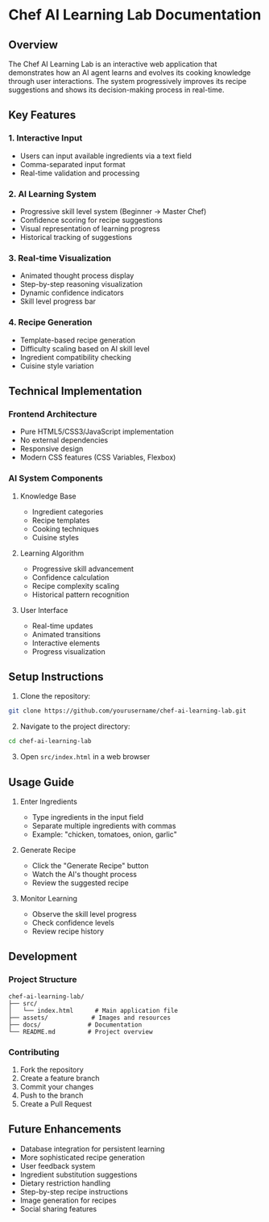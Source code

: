 # Chef AI Learning Lab Documentation

## Overview
The Chef AI Learning Lab is an interactive web application that demonstrates how an AI agent learns and evolves its cooking knowledge through user interactions. The system progressively improves its recipe suggestions and shows its decision-making process in real-time.

## Key Features

### 1. Interactive Input
- Users can input available ingredients via a text field
- Comma-separated input format
- Real-time validation and processing

### 2. AI Learning System
- Progressive skill level system (Beginner → Master Chef)
- Confidence scoring for recipe suggestions
- Visual representation of learning progress
- Historical tracking of suggestions

### 3. Real-time Visualization
- Animated thought process display
- Step-by-step reasoning visualization
- Dynamic confidence indicators
- Skill level progress bar

### 4. Recipe Generation
- Template-based recipe generation
- Difficulty scaling based on AI skill level
- Ingredient compatibility checking
- Cuisine style variation

## Technical Implementation

### Frontend Architecture
- Pure HTML5/CSS3/JavaScript implementation
- No external dependencies
- Responsive design
- Modern CSS features (CSS Variables, Flexbox)

### AI System Components
1. Knowledge Base
   - Ingredient categories
   - Recipe templates
   - Cooking techniques
   - Cuisine styles

2. Learning Algorithm
   - Progressive skill advancement
   - Confidence calculation
   - Recipe complexity scaling
   - Historical pattern recognition

3. User Interface
   - Real-time updates
   - Animated transitions
   - Interactive elements
   - Progress visualization

## Setup Instructions

1. Clone the repository:
```bash
git clone https://github.com/yourusername/chef-ai-learning-lab.git
```

2. Navigate to the project directory:
```bash
cd chef-ai-learning-lab
```

3. Open `src/index.html` in a web browser

## Usage Guide

1. Enter Ingredients
   - Type ingredients in the input field
   - Separate multiple ingredients with commas
   - Example: "chicken, tomatoes, onion, garlic"

2. Generate Recipe
   - Click the "Generate Recipe" button
   - Watch the AI's thought process
   - Review the suggested recipe

3. Monitor Learning
   - Observe the skill level progress
   - Check confidence levels
   - Review recipe history

## Development

### Project Structure
```
chef-ai-learning-lab/
├── src/
│   └── index.html      # Main application file
├── assets/            # Images and resources
├── docs/             # Documentation
└── README.md         # Project overview
```

### Contributing
1. Fork the repository
2. Create a feature branch
3. Commit your changes
4. Push to the branch
5. Create a Pull Request

## Future Enhancements
- Database integration for persistent learning
- More sophisticated recipe generation
- User feedback system
- Ingredient substitution suggestions
- Dietary restriction handling
- Step-by-step recipe instructions
- Image generation for recipes
- Social sharing features
